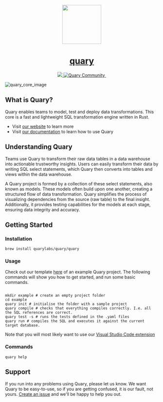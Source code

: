 <p align="center">
  <a href="https://quary.dev">
    <picture>
      <img src="https://storage.googleapis.com/public_hosted_materials/quary.svg" height="128">
    </picture>
    <h1 align="center">quary</h1>
  </a>
</p>
<p align="center">
  <a aria-label="Quary logo" href="https://www.quary.dev/">
    <img src="https://img.shields.io/badge/MADE%20BY%20Quary-000000.svg?style=for-the-badge&logo=Quary&labelColor=000">
  </a>
  <a aria-label="Slack community" target="_blank" href="https://join.slack.com/t/quarylabs/shared_invite/zt-2dlbfnztw-dMLXJVL38NcbhqRuM5gUcw">
    <img src="https://img.shields.io/badge/slack-@quarycommunity-000000.svg?style=for-the-badge&logo=slack&labelColor=000" alt="Quary Community">
  </a>
  <a aria-label="License" href="https://github.com/quarylabs/quary/blob/main/LICENSE">
    <img alt="" src="https://img.shields.io/npm/l/next.svg?style=for-the-badge&labelColor=000000">
  </a>
</p>

![quary_core_image](https://github.com/quarylabs/quary/assets/132601011/20024c62-6ad6-42e8-937e-37a708af9c0c)

## What is Quary?

Quary enables teams to model, test and deploy data transformations. This core is a fast and lightweight SQL transformation engine written in Rust.

- Visit [our website](https://www.quary.dev) to learn more
- Visit [our documentation](https://www.quary.dev/docs) to learn how to use Quary

## Understanding Quary

Teams use Quary to transform their raw data tables in a data warehouse into actionable trustworthy insights. Users can easily transform their data by writing SQL select statements, which Quary then converts into tables and views within the data warehouse.

A Quary project is formed by a collection of these select statements, also known as models. These models often build upon one another, creating a structured flow of data transformation. Quary simplifies the process of visualizing dependencies from the source (raw table) to the final insight. Additionally, it provides testing capabilities for the models at each stage, ensuring data integrity and accuracy.

## Getting Started

### Installation

```
brew install quarylabs/quary/quary
```

### Usage

Check out our template [here](https://github.com/quarylabs/template) of an example Quary project. The following commands will show you how to get started, and run some basic commands.

```

mkdir example # create an empty project folder
cd example
quary init # initialise the folder with a sample project
quary compile # checks that everything compiles correctly. I.e. all the SQL references are correct.
quary test -s # runs the tests defined in the .yaml files
quary run # compiles the SQL and executes it against the current target database.
```

Note that you will most likely want to use our [Visual Studio Code extension](https://marketplace.visualstudio.com/items?itemName=Quary.quary-extension)

### Commands
```
quary help
```


## Support

If you run into any problems using Quary, please let us know. We want Quary to be easy-to-use, so if you are getting confused, it is our fault, not yours. [Create an issue](https://github.com/quarylabs/quary/issues) and we'll be happy to help you out.
